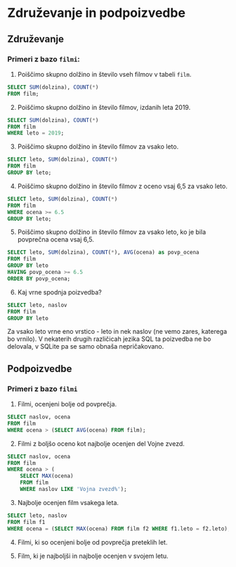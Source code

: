 # Združevanje in podpoizvedbe

## Združevanje

### Primeri z bazo `filmi`:

1. Poiščimo skupno dolžino in število vseh filmov v tabeli `film`.
```sql
SELECT SUM(dolzina), COUNT(*)
FROM film;
```

2. Poiščimo skupno dolžino in število filmov, izdanih leta 2019.
```sql
SELECT SUM(dolzina), COUNT(*)
FROM film
WHERE leto = 2019;
```

3. Poiščimo skupno dolžino in število filmov za vsako leto.

```sql
SELECT leto, SUM(dolzina), COUNT(*)
FROM film
GROUP BY leto;
```

4. Poiščimo skupno dolžino in število filmov z oceno vsaj 6,5 za vsako leto.

```sql
SELECT leto, SUM(dolzina), COUNT(*)
FROM film
WHERE ocena >= 6.5
GROUP BY leto;

```

5. Poiščimo skupno dolžino in število filmov za vsako leto, ko je bila povprečna ocena vsaj 6,5.

```sql
SELECT leto, SUM(dolzina), COUNT(*), AVG(ocena) as povp_ocena
FROM film
GROUP BY leto
HAVING povp_ocena >= 6.5
ORDER BY povp_ocena;
```

6. Kaj vrne spodnja poizvedba?
```sql
SELECT leto, naslov
FROM film
GROUP BY leto
```

Za vsako leto vrne eno vrstico - leto in nek naslov (ne vemo zares, katerega bo vrnilo). V nekaterih drugih različicah jezika SQL ta poizvedba ne bo delovala, v SQLite pa se samo obnaša nepričakovano.


## Podpoizvedbe




### Primeri z bazo `filmi`

1. Filmi, ocenjeni bolje od povprečja.

```sql
SELECT naslov, ocena
FROM film
WHERE ocena > (SELECT AVG(ocena) FROM film);
```

2. Filmi z boljšo oceno kot najbolje ocenjen del Vojne zvezd.

```sql
SELECT naslov, ocena
FROM film
WHERE ocena > (
    SELECT MAX(ocena)
    FROM film
    WHERE naslov LIKE 'Vojna zvezd%');
```


3. Najbolje ocenjen film vsakega leta.

```sql
SELECT leto, naslov
FROM film f1
WHERE ocena = (SELECT MAX(ocena) FROM film f2 WHERE f1.leto = f2.leto);
```

4. Filmi, ki so ocenjeni bolje od povprečja preteklih let.

5. Film, ki je najboljši in najbolje ocenjen v svojem letu.
